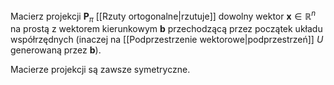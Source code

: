 Macierz projekcji $\boldsymbol{P}_\pi$ [[Rzuty ortogonalne|rzutuje]] dowolny wektor $\boldsymbol{x}\in\mathbb{R}^n$ na prostą z wektorem kierunkowym $\boldsymbol{b}$ przechodzącą przez początek układu współrzędnych (inaczej na [[Podprzestrzenie wektorowe|podprzestrzeń]] $U$ generowaną przez $\boldsymbol{b}$).

Macierze projekcji są zawsze symetryczne.

